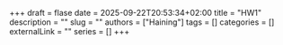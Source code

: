 +++ 
draft = flase
date = 2025-09-22T20:53:34+02:00
title = "HW1"
description = ""
slug = ""
authors = ["Haining"]
tags = []
categories = []
externalLink = ""
series = []
+++
